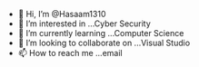 - 👋 Hi, I’m @Hasaam1310
- 👀 I’m interested in ...Cyber Security
- 🌱 I’m currently learning ...Computer Science
- 💞️ I’m looking to collaborate on ...Visual Studio
- 📫 How to reach me ...email

<!---
Hasaam1310/Hasaam1310 is a ✨ special ✨ repository because its `README.md` (this file) appears on your GitHub profile.
You can click the Preview link to take a look at your changes.
--->
